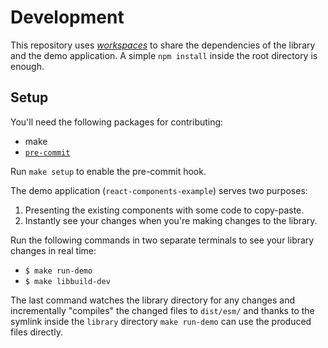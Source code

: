 # Development

This repository uses [_workspaces_](https://docs.npmjs.com/cli/v7/using-npm/workspaces)
to share the dependencies of the library and the demo application. A simple
`npm install` inside the root directory is enough.

## Setup

You'll need the following packages for contributing:

- make
- [`pre-commit`](https://pre-commit.com/)

Run `make setup` to enable the pre-commit hook.

The demo application (`react-components-example`) serves two purposes:

1. Presenting the existing components with some code to copy-paste.
2. Instantly see your changes when you're making changes to the library.

Run the following commands in two separate terminals to see your library changes in real
time:

- `$ make run-demo`
- `$ make libbuild-dev`

The last command watches the library directory for any changes and incrementally
"compiles" the changed files to `dist/esm/` and thanks to the symlink inside the
`library` directory `make run-demo` can use the produced files directly.
